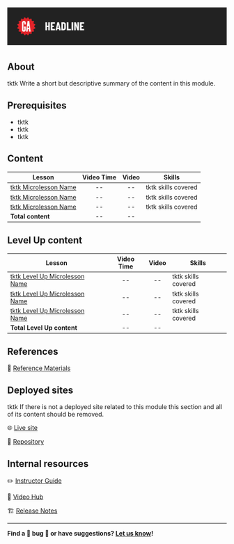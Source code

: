 # ![[tktk Module Name]](./assets/tktk-hero.png)

## About

tktk Write a short but descriptive summary of the content in this module.

## Prerequisites

- tktk
- tktk
- tktk

## Content

| Lesson | Video Time | Video | Skills |
| ------ |:----------:|:-----:| ------ |
| [tktk Microlesson Name](./tktk-microlesson-01/README.md) | -- | -- | tktk skills covered |
| [tktk Microlesson Name](./tktk-microlesson-02/README.md) | -- | -- | tktk skills covered |
| [tktk Microlesson Name](./tktk-microlesson-03/README.md) | -- | -- | tktk skills covered |
| **Total content**                                        | -- | -- |                     |

## Level Up content

| Lesson | Video Time | Video | Skills |
| ------ |:----------:|:-----:| ------ |
| [tktk Level Up Microlesson Name](./level-up/tktk-microlesson-01.md) | -- | -- | tktk skills covered |
| [tktk Level Up Microlesson Name](./level-up/tktk-microlesson-02.md) | -- | -- | tktk skills covered |
| [tktk Level Up Microlesson Name](./level-up/tktk-microlesson-03.md) | -- | -- | tktk skills covered |
| **Total Level Up content**                                          | -- | -- |                     |

## References

📖 [Reference Materials](./references/README.md)

## Deployed sites

tktk If there is not a deployed site related to this module this section and all of its content should be removed.

🌐 [Live site](#tktk-deployed-app-url)

🐙 [Repository](#tktk-repository-for-deployed-app)

## Internal resources

✏️ [Instructor Guide](./internal-resources/instructor-guide.md)

🎥 [Video Hub](./internal-resources/video-guide.md)

🏗️ [Release Notes](./internal-resources/release-notes.md)

---

**Find a 👾 bug 👾 or have suggestions? [Let us know](https://git.generalassemb.ly/modular-curriculum-all-courses/universal-resources-internal/blob/main/module-feedback.md)!**
